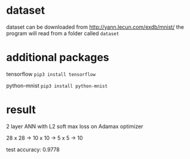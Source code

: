 # dataset
dataset can be downloaded from http://yann.lecun.com/exdb/mnist/ the program will read from a folder called `dataset`

# additional packages
tensorflow `pip3 install tensorflow`

python-mnist `pip3 install python-mnist`

# result
2 layer ANN with L2 soft max loss on Adamax optimizer

28 x 28 -> 10 x 10 -> 5 x 5 -> 10

test accuracy: 0.9778
